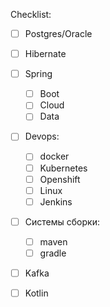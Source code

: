 Checklist:

- [ ] Postgres/Oracle
- [ ] Hibernate
- [ ] Spring
    - [ ] Boot
    - [ ] Cloud
    - [ ] Data
- [ ] Devops:
    - [ ] docker
    - [ ] Kubernetes
    - [ ] Openshift
    - [ ] Linux
    - [ ] Jenkins
- [ ] Системы сборки:
    - [ ] maven
    - [ ] gradle
- [ ] Kafka
- [ ] Kotlin

